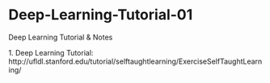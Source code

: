 # Deep-Learning-Tutorial-01
Deep Learning Tutorial &amp; Notes

<Reference>
1. Deep Learning Tutorial: http://ufldl.stanford.edu/tutorial/selftaughtlearning/ExerciseSelfTaughtLearning/
